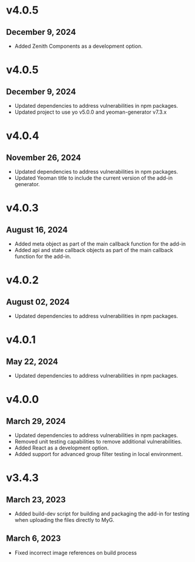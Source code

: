 # v4.0.5
## December 9, 2024
- Added Zenith Components as a development option.

# v4.0.5
## December 9, 2024
- Updated dependencies to address vulnerabilities in npm packages.
- Updated project to use yo v5.0.0 and yeoman-generator v7.3.x

# v4.0.4
## November 26, 2024
- Updated dependencies to address vulnerabilities in npm packages.
- Updated Yeoman title to include the current version of the add-in generator.

# v4.0.3
## August 16, 2024
- Added meta object as part of the main callback function for the add-in
- Added api and state callback objects as part of the main callback function for the add-in.

# v4.0.2
## August 02, 2024
- Updated dependencies to address vulnerabilities in npm packages.

# v4.0.1
## May 22, 2024
- Updated dependencies to address vulnerabilities in npm packages.

# v4.0.0
## March 29, 2024
- Updated dependencies to address vulnerabilities in npm packages.
- Removed unit testing capabilities to remove additional vulnerabilities.
- Added React as a development option.
- Added support for advanced group filter testing in local environment.

# v3.4.3
## March 23, 2023
- Added build-dev script for building and packaging the add-in for testing when uploading the files directly to MyG.

## March 6, 2023
- Fixed incorrect image references on build process
